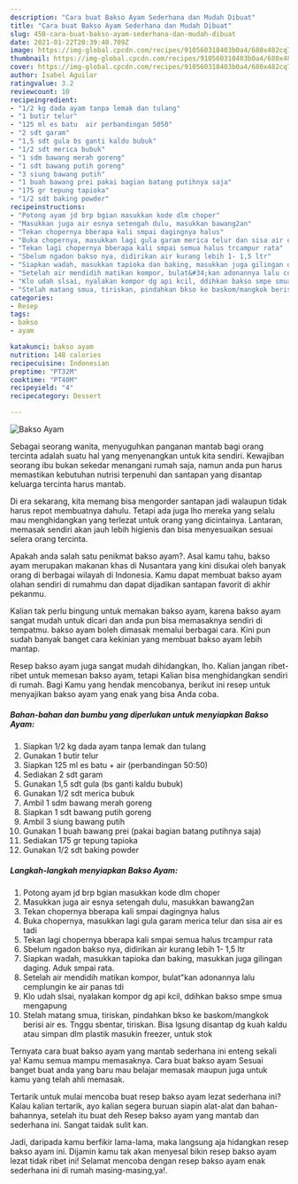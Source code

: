 ```yaml
---
description: "Cara buat Bakso Ayam Sederhana dan Mudah Dibuat"
title: "Cara buat Bakso Ayam Sederhana dan Mudah Dibuat"
slug: 450-cara-buat-bakso-ayam-sederhana-dan-mudah-dibuat
date: 2021-01-22T20:39:40.709Z
image: https://img-global.cpcdn.com/recipes/910560318403b0a4/680x482cq70/bakso-ayam-foto-resep-utama.jpg
thumbnail: https://img-global.cpcdn.com/recipes/910560318403b0a4/680x482cq70/bakso-ayam-foto-resep-utama.jpg
cover: https://img-global.cpcdn.com/recipes/910560318403b0a4/680x482cq70/bakso-ayam-foto-resep-utama.jpg
author: Isabel Aguilar
ratingvalue: 3.2
reviewcount: 10
recipeingredient:
- "1/2 kg dada ayam tanpa lemak dan tulang"
- "1 butir telur"
- "125 ml es batu  air perbandingan 5050"
- "2 sdt garam"
- "1,5 sdt gula bs ganti kaldu bubuk"
- "1/2 sdt merica bubuk"
- "1 sdm bawang merah goreng"
- "1 sdt bawang putih goreng"
- "3 siung bawang putih"
- "1 buah bawang prei pakai bagian batang putihnya saja"
- "175 gr tepung tapioka"
- "1/2 sdt baking powder"
recipeinstructions:
- "Potong ayam jd brp bgian masukkan kode dlm choper"
- "Masukkan juga air esnya setengah dulu, masukkan bawang2an"
- "Tekan chopernya bberapa kali smpai dagingnya halus"
- "Buka chopernya, masukkan lagi gula garam merica telur dan sisa air es tadi"
- "Tekan lagi chopernya bberapa kali smpai semua halus trcampur rata"
- "Sbelum ngadon bakso nya, didirikan air kurang lebih 1- 1,5 ltr"
- "Siapkan wadah, masukkan tapioka dan baking, masukkan juga gilingan daging. Aduk smpai rata."
- "Setelah air mendidih matikan kompor, bulat&#34;kan adonannya lalu cemplungin ke air panas tdi"
- "Klo udah slsai, nyalakan kompor dg api kcil, ddihkan bakso smpe smua mengapung"
- "Stelah matang smua, tiriskan, pindahkan bkso ke baskom/mangkok berisi air es. Tnggu sbentar, tiriskan. Bisa lgsung disantap dg kuah kaldu atau simpan dlm plastik masukin freezer, untuk stok"
categories:
- Resep
tags:
- bakso
- ayam

katakunci: bakso ayam 
nutrition: 148 calories
recipecuisine: Indonesian
preptime: "PT32M"
cooktime: "PT40M"
recipeyield: "4"
recipecategory: Dessert

---
```



![Bakso Ayam](https://img-global.cpcdn.com/recipes/910560318403b0a4/680x482cq70/bakso-ayam-foto-resep-utama.jpg)

Sebagai seorang wanita, menyuguhkan panganan mantab bagi orang tercinta adalah suatu hal yang menyenangkan untuk kita sendiri. Kewajiban seorang ibu bukan sekedar menangani rumah saja, namun anda pun harus memastikan kebutuhan nutrisi terpenuhi dan santapan yang disantap keluarga tercinta harus mantab.

Di era  sekarang, kita memang bisa mengorder santapan jadi walaupun tidak harus repot membuatnya dahulu. Tetapi ada juga lho mereka yang selalu mau menghidangkan yang terlezat untuk orang yang dicintainya. Lantaran, memasak sendiri akan jauh lebih higienis dan bisa menyesuaikan sesuai selera orang tercinta. 



Apakah anda salah satu penikmat bakso ayam?. Asal kamu tahu, bakso ayam merupakan makanan khas di Nusantara yang kini disukai oleh banyak orang di berbagai wilayah di Indonesia. Kamu dapat membuat bakso ayam olahan sendiri di rumahmu dan dapat dijadikan santapan favorit di akhir pekanmu.

Kalian tak perlu bingung untuk memakan bakso ayam, karena bakso ayam sangat mudah untuk dicari dan anda pun bisa memasaknya sendiri di tempatmu. bakso ayam boleh dimasak memalui berbagai cara. Kini pun sudah banyak banget cara kekinian yang membuat bakso ayam lebih mantap.

Resep bakso ayam juga sangat mudah dihidangkan, lho. Kalian jangan ribet-ribet untuk memesan bakso ayam, tetapi Kalian bisa menghidangkan sendiri di rumah. Bagi Kamu yang hendak mencobanya, berikut ini resep untuk menyajikan bakso ayam yang enak yang bisa Anda coba.

<!--inarticleads1-->

##### Bahan-bahan dan bumbu yang diperlukan untuk menyiapkan Bakso Ayam:

1. Siapkan 1/2 kg dada ayam tanpa lemak dan tulang
1. Gunakan 1 butir telur
1. Siapkan 125 ml es batu + air (perbandingan 50:50)
1. Sediakan 2 sdt garam
1. Gunakan 1,5 sdt gula (bs ganti kaldu bubuk)
1. Gunakan 1/2 sdt merica bubuk
1. Ambil 1 sdm bawang merah goreng
1. Siapkan 1 sdt bawang putih goreng
1. Ambil 3 siung bawang putih
1. Gunakan 1 buah bawang prei (pakai bagian batang putihnya saja)
1. Sediakan 175 gr tepung tapioka
1. Gunakan 1/2 sdt baking powder




<!--inarticleads2-->

##### Langkah-langkah menyiapkan Bakso Ayam:

1. Potong ayam jd brp bgian masukkan kode dlm choper
1. Masukkan juga air esnya setengah dulu, masukkan bawang2an
1. Tekan chopernya bberapa kali smpai dagingnya halus
1. Buka chopernya, masukkan lagi gula garam merica telur dan sisa air es tadi
1. Tekan lagi chopernya bberapa kali smpai semua halus trcampur rata
1. Sbelum ngadon bakso nya, didirikan air kurang lebih 1- 1,5 ltr
1. Siapkan wadah, masukkan tapioka dan baking, masukkan juga gilingan daging. Aduk smpai rata.
1. Setelah air mendidih matikan kompor, bulat&#34;kan adonannya lalu cemplungin ke air panas tdi
1. Klo udah slsai, nyalakan kompor dg api kcil, ddihkan bakso smpe smua mengapung
1. Stelah matang smua, tiriskan, pindahkan bkso ke baskom/mangkok berisi air es. Tnggu sbentar, tiriskan. Bisa lgsung disantap dg kuah kaldu atau simpan dlm plastik masukin freezer, untuk stok




Ternyata cara buat bakso ayam yang mantab sederhana ini enteng sekali ya! Kamu semua mampu memasaknya. Cara buat bakso ayam Sesuai banget buat anda yang baru mau belajar memasak maupun juga untuk kamu yang telah ahli memasak.

Tertarik untuk mulai mencoba buat resep bakso ayam lezat sederhana ini? Kalau kalian tertarik, ayo kalian segera buruan siapin alat-alat dan bahan-bahannya, setelah itu buat deh Resep bakso ayam yang mantab dan sederhana ini. Sangat taidak sulit kan. 

Jadi, daripada kamu berfikir lama-lama, maka langsung aja hidangkan resep bakso ayam ini. Dijamin kamu tak akan menyesal bikin resep bakso ayam lezat tidak ribet ini! Selamat mencoba dengan resep bakso ayam enak sederhana ini di rumah masing-masing,ya!.

